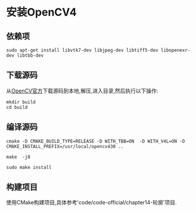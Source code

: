 # 安装OpenCV4

## 依赖项

```shell
sudo apt-get install libvtk7-dev libjpeg-dev libtiff5-dev libopenexr-dev libtbb-dev
```

## 下载源码

从[OpenCV官方](https://opencv.org/releases/)下载源码到本地,解压,进入目录,然后执行以下操作:
```
mkdir build
cd build

```

## 编译源码

```shell
cmake -D CMAKE_BUILD_TYPE=RELEASE -D WITH_TBB=ON  -D WITH_V4L=ON -D CMAKE_INSTALL_PREFIX=/usr/local/opencv430 ..  

make  -j8

sudo make install
```

## 构建项目

使用CMake构建项目,具体参考'code/code-official/chapter14-轮廓'项目.